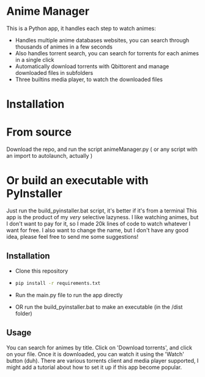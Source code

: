 
# Anime Manager

This is a Python app, it handles each step to watch animes:
- Handles multiple anime databases websites, you can search through thousands of animes in a few seconds
- Also handles torrent search, you can search for torrents for each animes in a single click
- Automatically download torrents with Qbittorent and manage downloaded files in subfolders
- Three builtins media player, to watch the downloaded files

# Installation
# From source
Download the repo, and run the script animeManager.py ( or any script with an import to autolaunch, actually )

# Or build an executable with PyInstaller
Just run the build_pyinstaller.bat script, it's better if it's from a terminal
This app is the product of my *very* selective lazyness.
I like watching animes, but I don't want to pay for it, so I made 20k lines of code to watch whatever I want for free.
I also want to change the name, but I don't have any good idea, please feel free to send me some suggestions!

## Installation

- Clone this repository

- ```bash
  pip install -r requirements.txt 
- Run the main.py file to run the app directly
- OR run the build_pyinstaller.bat to make an executable (in the /dist folder)

## Usage

You can search for animes by title.
Click on 'Download torrents', and click on your file.
Once it is downloaded, you can watch it using the 'Watch' button (duh).
There are various torrents client and media player supported, I might add a tutorial about how to set it up if this app become popular. 
